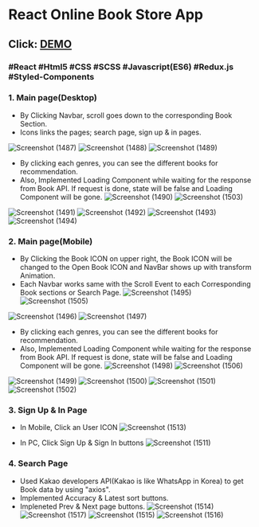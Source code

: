 # React Online Book Store App
## Click: [DEMO](https://vikingbooks.netlify.app/)

### #React #Html5 #CSS #SCSS #Javascript(ES6) #Redux.js #Styled-Components #
### 1. Main page(Desktop)
- By Clicking Navbar, scroll goes down to the corresponding Book Section.
- Icons links the pages; search page, sign up & in pages.

![Screenshot (1487)](https://github.com/jeongwookim2022/React-Bookstore/assets/109917393/9f8eecc7-eef7-416e-99d4-fea4803148f3)
![Screenshot (1488)](https://github.com/jeongwookim2022/React-Bookstore/assets/109917393/f6f9d21e-edca-4e8f-8070-423545568353)
![Screenshot (1489)](https://github.com/jeongwookim2022/React-Bookstore/assets/109917393/3f721be6-e8bd-4cc5-9e3d-e3d70aace296)

- By clicking each genres, you can see the different books for recommendation.
- Also, Implemented Loading Component while waiting for the response from Book API. If request is done, state will be false and Loading Component will be gone. 
![Screenshot (1490)](https://github.com/jeongwookim2022/React-Bookstore/assets/109917393/7abbf963-37a2-445e-80dc-9ac59d4686e2)
![Screenshot (1503)](https://github.com/jeongwookim2022/React-Bookstore/assets/109917393/c7fd1752-a933-4236-847f-fcae2f04d03a)


![Screenshot (1491)](https://github.com/jeongwookim2022/React-Bookstore/assets/109917393/620c0388-d861-4d6a-b7d7-e82da9745200)
![Screenshot (1492)](https://github.com/jeongwookim2022/React-Bookstore/assets/109917393/3d9966ec-3fa2-4485-83ea-e82ba33794d9)
![Screenshot (1493)](https://github.com/jeongwookim2022/React-Bookstore/assets/109917393/3262b832-a556-41d5-968a-169c30aa10a4)
![Screenshot (1494)](https://github.com/jeongwookim2022/React-Bookstore/assets/109917393/cb8064ed-c31a-4e77-8b75-ba001acbfea0)


### 2. Main page(Mobile)
- By Clicking the Book ICON on upper right, the Book ICON will be changed to the Open Book ICON and NavBar shows up with transform Animation.
- Each Navbar works same with the Scroll Event to each Corresponding Book sections or Search Page.
![Screenshot (1495)](https://github.com/jeongwookim2022/React-Bookstore/assets/109917393/8ded4e4e-a913-47d5-afc6-8cd709533c0b)
![Screenshot (1505)](https://github.com/jeongwookim2022/React-Bookstore/assets/109917393/c00a60bc-3a8b-4ac7-94e0-acc76a59aabc)

![Screenshot (1496)](https://github.com/jeongwookim2022/React-Bookstore/assets/109917393/5adf4390-3123-4cb0-85e5-7f39ff3e6373)
![Screenshot (1497)](https://github.com/jeongwookim2022/React-Bookstore/assets/109917393/30c2c1f0-1331-4ff1-a96a-a9507768d332)

- By clicking each genres, you can see the different books for recommendation.
- Also, Implemented Loading Component while waiting for the response from Book API. If request is done, state will be false and Loading Component will be gone. 
![Screenshot (1498)](https://github.com/jeongwookim2022/React-Bookstore/assets/109917393/d5f71780-6647-4267-9557-b1182fdcda1f)
![Screenshot (1506)](https://github.com/jeongwookim2022/React-Bookstore/assets/109917393/d321c976-5ba8-4484-9976-9c0c8852d982)



![Screenshot (1499)](https://github.com/jeongwookim2022/React-Bookstore/assets/109917393/e1bbf28b-076e-4b21-8b4b-69d6dccdded5)
![Screenshot (1500)](https://github.com/jeongwookim2022/React-Bookstore/assets/109917393/8aa0e1da-3113-49d2-ae19-6a5788c259d3)
![Screenshot (1501)](https://github.com/jeongwookim2022/React-Bookstore/assets/109917393/3424f287-0329-48f5-9d94-22e8def2c1da)
![Screenshot (1502)](https://github.com/jeongwookim2022/React-Bookstore/assets/109917393/03dd1cad-2dd3-4e2d-b32c-c321087da791)

### 3. Sign Up & In Page
- In Mobile, Click an User ICON
![Screenshot (1513)](https://github.com/jeongwookim2022/React-Bookstore/assets/109917393/b83b304f-38b0-49cd-91c3-9abe2940f353)

- In PC, Click Sign Up & Sign In buttons
![Screenshot (1511)](https://github.com/jeongwookim2022/React-Bookstore/assets/109917393/0c62437e-83cc-460f-bbb4-d879add24bc9)



### 4. Search Page
- Used Kakao developers API(Kakao is like WhatsApp in Korea) to get Book data by using "axios".
- Implemented Accuracy & Latest sort buttons.
- Impleneted Prev & Next page buttons.
![Screenshot (1514)](https://github.com/jeongwookim2022/React-Bookstore/assets/109917393/ba164523-6357-48a6-b6e9-42be3539d202)
![Screenshot (1517)](https://github.com/jeongwookim2022/React-Bookstore/assets/109917393/430a9d6e-a7ef-4e0c-840e-09166a86fd9b)
![Screenshot (1515)](https://github.com/jeongwookim2022/React-Bookstore/assets/109917393/f4799a85-535f-47a2-a721-43c6a3086bef)
![Screenshot (1516)](https://github.com/jeongwookim2022/React-Bookstore/assets/109917393/8361658c-1e88-4386-bb2a-8218d3fd5917)
